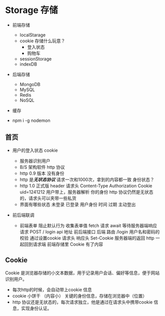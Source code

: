 # Storage 存储
  - 前端存储
    - localStarage
    - cookie
    存储什么玩意？
      - 登入状态
      - 购物车
    - sessionStorage
    - indexDB
  - 后端存储
    - MongoDB
    - MySQL  
    - Redis
    - NoSQL
  - 缓存

- npm i -g nodemon

## 首页
- 用户的登入状态
  cookie
  - 服务器识别用户
  - B/S 架构软件 http 协议
  - http 0.9 版本 没有身份
  - http 是***无状态协议***
    请求一次和1000次，拿到的内容都一致
    身份状态？
  - http 1.0 正式版
    header 请求头
    Content-Type
    Authorization
    Cookie uid=1241212
    用户带上，服务器解析 你的身份
    http 协议仍然是无状态的，请求头可以夹带一些私货
  - 界面有哪些状态
    未登录 已登录 用户身份 时间 过期 主动登出
   
- 前后端联调
  - 前端表单
    阻止默认行为
    收集表单值
    fetch 请求 await 等待服务器端响应请求
    POST / login api 地址 前后端接口
    后端
    路由 /login
    用户名和密码的校验
    通过设置cookie 请求头 响应头 Set-Cookie
    服务器端的返回 http 一起回到请求端
    前端存储里 Cookie 有了内容

## Cookie
Cookie 是浏览器存储的小文本数据，用于记录用户会话、偏好等信息，便于网站识别用户。
- 每次http的时候，会自动带上cookie 信息
- cookie 小饼干 （内容小） 关键的身份信息，存储在浏览器中（位置）
- http 协议还是无状态的，每次请求独立，他是通过在请求头中携带cookie 信息，实现身份认证。